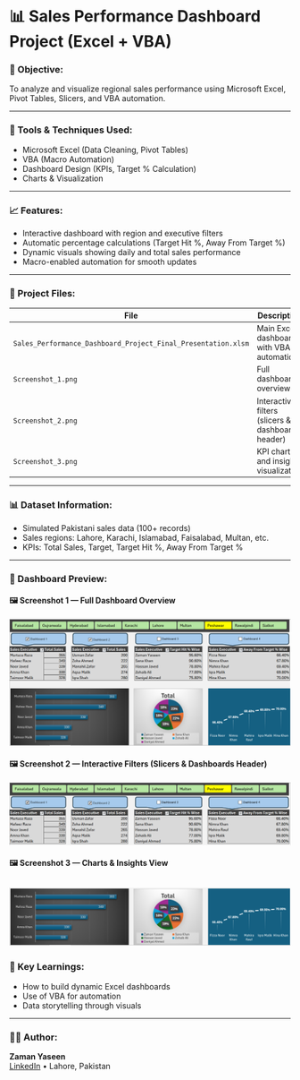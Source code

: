 # 📊 Sales Performance Dashboard Project (Excel + VBA)

### 🎯 Objective:
To analyze and visualize regional sales performance using Microsoft Excel, Pivot Tables, Slicers, and VBA automation.

---

### 🧠 Tools & Techniques Used:
- Microsoft Excel (Data Cleaning, Pivot Tables)
- VBA (Macro Automation)
- Dashboard Design (KPIs, Target % Calculation)
- Charts & Visualization

---

### 📈 Features:
- Interactive dashboard with region and executive filters  
- Automatic percentage calculations (Target Hit %, Away From Target %)  
- Dynamic visuals showing daily and total sales performance  
- Macro-enabled automation for smooth updates  

---

### 📂 Project Files:
| File | Description |
|------|--------------|
| `Sales_Performance_Dashboard_Project_Final_Presentation.xlsm` | Main Excel dashboard with VBA automation |
| `Screenshot_1.png` | Full dashboard overview |
| `Screenshot_2.png` | Interactive filters (slicers & dashboard header) |
| `Screenshot_3.png` | KPI charts and insights visualization |

---

### 📊 Dataset Information:
- Simulated Pakistani sales data (100+ records)
- Sales regions: Lahore, Karachi, Islamabad, Faisalabad, Multan, etc.
- KPIs: Total Sales, Target, Target Hit %, Away From Target %

---

### 📸 Dashboard Preview:

#### 🖼️ Screenshot 1 — Full Dashboard Overview  
![Dashboard Full View](Screenshot_1.png)

#### 🖼️ Screenshot 2 — Interactive Filters (Slicers & Dashboards Header)  
![Charts and Insights](Screenshot_2.png)

#### 🖼️ Screenshot 3 — Charts & Insights View  
![Top Filters and Slicers](Screenshot_3.png)
---

### 🧠 Key Learnings:
- How to build dynamic Excel dashboards  
- Use of VBA for automation  
- Data storytelling through visuals  

---

### 👨‍💻 Author:
**Zaman Yaseen**  
[LinkedIn](https://www.linkedin.com/in/zaman-yaseen-85057b36b/) • Lahore, Pakistan


